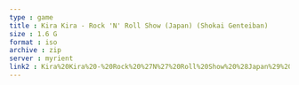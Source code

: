```yaml
---
type : game
title : Kira Kira - Rock 'N' Roll Show (Japan) (Shokai Genteiban)
size : 1.6 G
format : iso
archive : zip
server : myrient
link2 : Kira%20Kira%20-%20Rock%20%27N%27%20Roll%20Show%20%28Japan%29%20%28Shokai%20Genteiban%29
---
```

